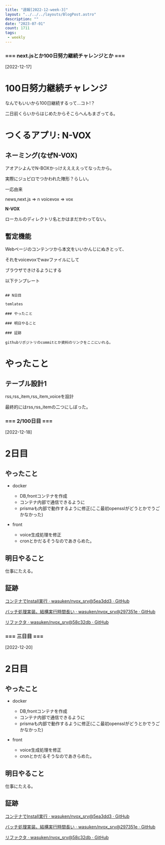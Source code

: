 ```yaml
---
title: "週報[2022-12-week-3]"
layout: "../../../layouts/BlogPost.astro"
description: ""
date: "2023-07-01"
count: 1711
tags:
 - weekly
---
```





### === next.jsとか100日努力継続チャレンジとか ===

[2022-12-17]

# 100日努力継続チャレンジ

なんでもいいから100日継続するって...コト!？

二日前くらいからはじめたからそこらへんもまざってる。

# つくるアプリ: N-VOX

## ネーミング(なぜN-VOX)

アオアシよんでN-BOXかっけええええってなったから。

実際にジュピロでつかわれた陣形？らしい。

一応由来

news,next.js => n
voicevox => vox

**N-VOX**

ローカルのディレクトリ名とかはまだかわってない。

## 暫定機能

Webページのコンテンツから本文をいいかんじにぬきとって、

それをvoicevoxでwavファイルにして

ブラウザできけるようにする

以下テンプレート

```

## N日目

temlates

### やったこと

### 明日やること

### 証跡

githubリポジトリのcommitとか資料のリンクをここにいれる。

```

# やったこと

## テーブル設計1

rss,rss\_item,rss\_item\_voiceを設計

最終的にはrss,rss\_itemの二つにしぼった。


### === 2/100日目 ===

[2022-12-18]

# 2日目

## やったこと

- docker
  - DB,frontコンテナを作成
  - コンテナ内部で通信できるように
  - prismaも内部で動作するように修正(ここ最初opensslがどうとかでうごかなかった)

- front
  - voice生成処理を修正
  - cronとかだるそうなのであきらめた。

## 明日やること

仕事にたえる。

## 証跡

[コンテナでInstall実行 · wasuken/nvox_srv@5ea3dd3 · GitHub](https://github.com/wasuken/nvox_srv/commit/5ea3dd35c767e59ad71c3651470773ed6241fe80)

[バッチ処理実装。結構実行時間長い · wasuken/nvox_srv@297351e · GitHub](https://github.com/wasuken/nvox_srv/commit/297351e052340718b236a4caa27d0025f9659007)

[リファクタ · wasuken/nvox_srv@58c32db · GitHub](https://github.com/wasuken/nvox_srv/commit/58c32db105cb4dcb308ae1f138d7dab44cc8fe89)


### === 三日目 ===

[2022-12-20]

# 2日目

## やったこと

- docker
  - DB,frontコンテナを作成
  - コンテナ内部で通信できるように
  - prismaも内部で動作するように修正(ここ最初opensslがどうとかでうごかなかった)

- front
  - voice生成処理を修正
  - cronとかだるそうなのであきらめた。

## 明日やること

仕事にたえる。

## 証跡

[コンテナでInstall実行 · wasuken/nvox_srv@5ea3dd3 · GitHub](https://github.com/wasuken/nvox_srv/commit/5ea3dd35c767e59ad71c3651470773ed6241fe80)

[バッチ処理実装。結構実行時間長い · wasuken/nvox_srv@297351e · GitHub](https://github.com/wasuken/nvox_srv/commit/297351e052340718b236a4caa27d0025f9659007)

[リファクタ · wasuken/nvox_srv@58c32db · GitHub](https://github.com/wasuken/nvox_srv/commit/58c32db105cb4dcb308ae1f138d7dab44cc8fe89)
